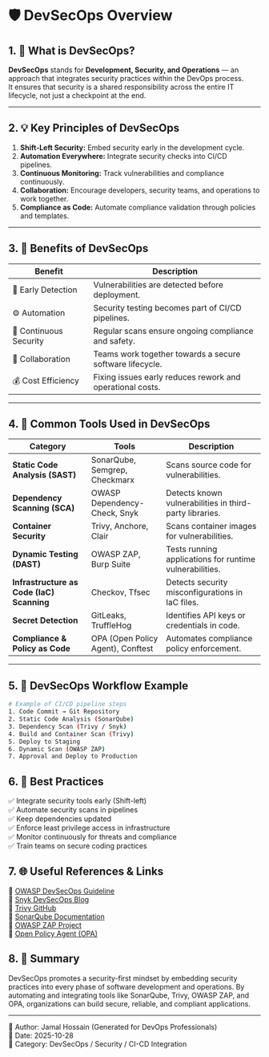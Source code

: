 # 🛡️ DevSecOps Overview

## 1. 🎯 What is DevSecOps?
**DevSecOps** stands for **Development, Security, and Operations** — an approach that integrates security practices within the DevOps process.  
It ensures that security is a shared responsibility across the entire IT lifecycle, not just a checkpoint at the end.

--- 

## 2. 💡 Key Principles of DevSecOps
1. **Shift-Left Security:** Embed security early in the development cycle.  
2. **Automation Everywhere:** Integrate security checks into CI/CD pipelines.  
3. **Continuous Monitoring:** Track vulnerabilities and compliance continuously.  
4. **Collaboration:** Encourage developers, security teams, and operations to work together.  
5. **Compliance as Code:** Automate compliance validation through policies and templates.

--- 

## 3. 🚀 Benefits of DevSecOps

| Benefit | Description |
|----------|--------------|
| 🧠 Early Detection | Vulnerabilities are detected before deployment. |
| ⚙️ Automation | Security testing becomes part of CI/CD pipelines. |
| 🔄 Continuous Security | Regular scans ensure ongoing compliance and safety. |
| 💬 Collaboration | Teams work together towards a secure software lifecycle. |
| 💰 Cost Efficiency | Fixing issues early reduces rework and operational costs. |

--- 

## 4. 🧰 Common Tools Used in DevSecOps

| Category | Tools | Description |
|-----------|-------|-------------|
| **Static Code Analysis (SAST)** | SonarQube, Semgrep, Checkmarx | Scans source code for vulnerabilities. |
| **Dependency Scanning (SCA)** | OWASP Dependency-Check, Snyk | Detects known vulnerabilities in third-party libraries. |
| **Container Security** | Trivy, Anchore, Clair | Scans container images for vulnerabilities. |
| **Dynamic Testing (DAST)** | OWASP ZAP, Burp Suite | Tests running applications for runtime vulnerabilities. |
| **Infrastructure as Code (IaC) Scanning** | Checkov, Tfsec | Detects security misconfigurations in IaC files. |
| **Secret Detection** | GitLeaks, TruffleHog | Identifies API keys or credentials in code. |
| **Compliance & Policy as Code** | OPA (Open Policy Agent), Conftest | Automates compliance policy enforcement. |

--- 

## 5. 🔄 DevSecOps Workflow Example

```bash
# Example of CI/CD pipeline steps
1. Code Commit → Git Repository
2. Static Code Analysis (SonarQube)
3. Dependency Scan (Trivy / Snyk)
4. Build and Container Scan (Trivy)
5. Deploy to Staging
6. Dynamic Scan (OWASP ZAP)
7. Approval and Deploy to Production
```
## 6. 📘 Best Practices

✅ Integrate security tools early (Shift-left)  
✅ Automate security scans in pipelines  
✅ Keep dependencies updated  
✅ Enforce least privilege access in infrastructure  
✅ Monitor continuously for threats and compliance  
✅ Train teams on secure coding practices  

## 7. 🌐 Useful References & Links
🔗 [OWASP DevSecOps Guideline](https://owasp.org/www-project-devsecops-guideline/)  
🔗 [Snyk DevSecOps Blog](https://snyk.io/learn/devsecops/)  
🔗 [Trivy GitHub](https://github.com/aquasecurity/trivy)  
🔗 [SonarQube Documentation](https://docs.sonarsource.com/)  
🔗 [OWASP ZAP Project](https://www.zaproxy.org/)  
🔗 [Open Policy Agent (OPA)](https://www.openpolicyagent.org/)  

## 8. 🧩 Summary

DevSecOps promotes a security-first mindset by embedding security practices into every phase of software development and operations.
By automating and integrating tools like SonarQube, Trivy, OWASP ZAP, and OPA, organizations can build secure, reliable, and compliant applications.

---

📄 Author: Jamal Hossain (Generated for DevOps Professionals)  
📅 Date: 2025-10-28  
🔖 Category: DevSecOps / Security / CI-CD Integration  
